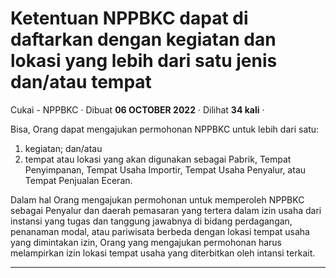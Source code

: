 Ketentuan NPPBKC dapat di daftarkan dengan kegiatan dan lokasi yang lebih dari satu jenis dan/atau tempat
=========================================================================================================

Cukai - NPPBKC · Dibuat **06 OCTOBER 2022** · Dilihat **34 kali** ·

Bisa, Orang dapat mengajukan permohonan NPPBKC untuk lebih dari satu:

1.  kegiatan; dan/atau
2.  tempat atau lokasi yang akan digunakan sebagai Pabrik, Tempat Penyimpanan, Tempat Usaha Importir, Tempat Usaha Penyalur, atau Tempat Penjualan Eceran.

Dalam hal Orang mengajukan permohonan untuk memperoleh NPPBKC sebagai Penyalur dan daerah pemasaran yang tertera dalam izin usaha dari instansi yang tugas dan tanggung jawabnya di bidang perdagangan, penanaman modal, atau pariwisata berbeda dengan lokasi tempat usaha yang dimintakan izin, Orang yang mengajukan permohonan harus melampirkan izin lokasi tempat usaha yang diterbitkan oleh intansi terkait.

  
  
  

* * *